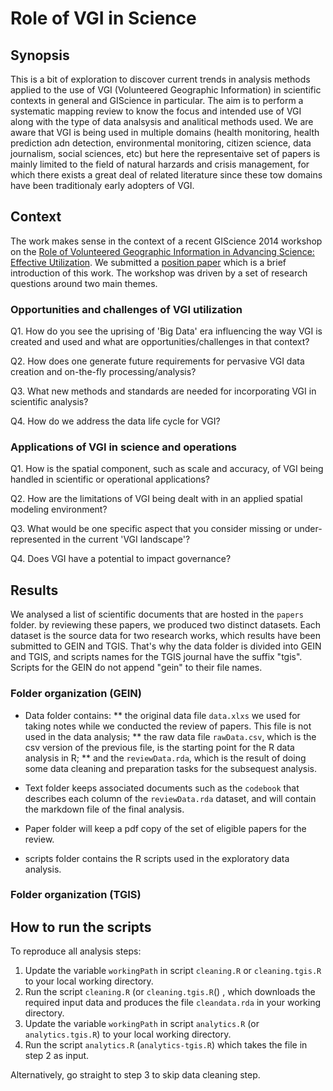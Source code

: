 # Role of VGI in Science

## Synopsis
This is a bit of exploration to discover current trends in analysis methods applied to the use of VGI (Volunteered Geographic Information) in scientific contexts in general and GIScience in particular. The aim is to perform a systematic mapping review to know the focus and intended use of VGI along with the type of data analsysis and analitical methods used. We are aware that VGI is being used in multiple domains (health monitoring, health prediction adn detection, environmental monitoring, citizen science, data journalism, social sciences, etc) but here the representaive set of papers is mainly limited to the field of natural harzards and crisis management, for which there exists a great deal of related literature since these tow domains have been traditionaly early adopters of VGI.

## Context

The work makes sense in the context of a recent GIScience 2014 workshop on the [Role of Volunteered Geographic Information in Advancing Science: Effective Utilization](http://web.ornl.gov/sci/gist/workshops/2014/index.shtml). We submitted a [position paper](https://web.ornl.gov/registration_resumes/GIScience@workshop-submitted.pdf) which is a brief introduction of this work. The workshop was driven by a set of research questions around two main themes. 

### Opportunities and challenges of VGI utilization

Q1. How do you see the uprising of 'Big Data' era influencing the way VGI is created and used and what are opportunities/challenges in that context?

Q2. How does one generate future requirements for pervasive VGI data creation and on-the-fly processing/analysis?

Q3. What new methods and standards are needed for incorporating VGI in scientific analysis?

Q4. How do we address the data life cycle for VGI?

 
### Applications of VGI in science and operations
 
Q1. How is the spatial component, such as scale and accuracy, of VGI being handled in scientific or operational applications?

Q2. How are the limitations of VGI being dealt with in an applied spatial modeling environment?

Q3. What would be one specific aspect that you consider missing or under-represented in the current 'VGI landscape'?

Q4. Does VGI have a potential to impact governance?

## Results

We analysed a list of scientific documents that are hosted in the `papers` folder. by reviewing these papers, we produced two distinct datasets. Each dataset is the source data for two research works, which results have been submitted to GEIN and TGIS. That's why the data folder is divided into GEIN and TGIS, and scripts names for the TGIS journal have the suffix "tgis". Scripts for the GEIN do not append "gein" to their file names. 

### Folder organization (GEIN)

* Data folder contains: 
** the original data file `data.xlxs` we used for taking notes while we conducted the review of papers. This file is not used in the data analysis; 
** the raw data file `rawData.csv`, which is the csv version of the previous file, is the starting point for the  R data analysis in R; 
** and the `reviewData.rda`, which is the result of doing some data cleaning and preparation tasks for the subsequest analysis.  

* Text folder keeps associated documents such as the `codebook` that describes each column of the `reviewData.rda` dataset, and will contain the markdown file of the final analysis.

* Paper folder will keep a pdf copy of the set of eligible papers for the review.

* scripts folder contains the R scripts used in the exploratory data analysis. 

### Folder organization (TGIS)

## How to run the scripts

To reproduce all analysis steps:

1. Update the variable `workingPath` in script `cleaning.R` or `cleaning.tgis.R` to your local working directory.
2. Run the script `cleaning.R` (or `cleaning.tgis.R`() , which downloads the required input data and produces the file `cleandata.rda` in your working directory.  
3. Update the variable `workingPath` in script `analytics.R` (or `analytics.tgis.R`) to your local working directory.
4. Run the script `analytics.R` (`analytics-tgis.R`) which takes the file in step 2 as input. 

Alternatively, go straight to step 3 to skip data cleaning step.


